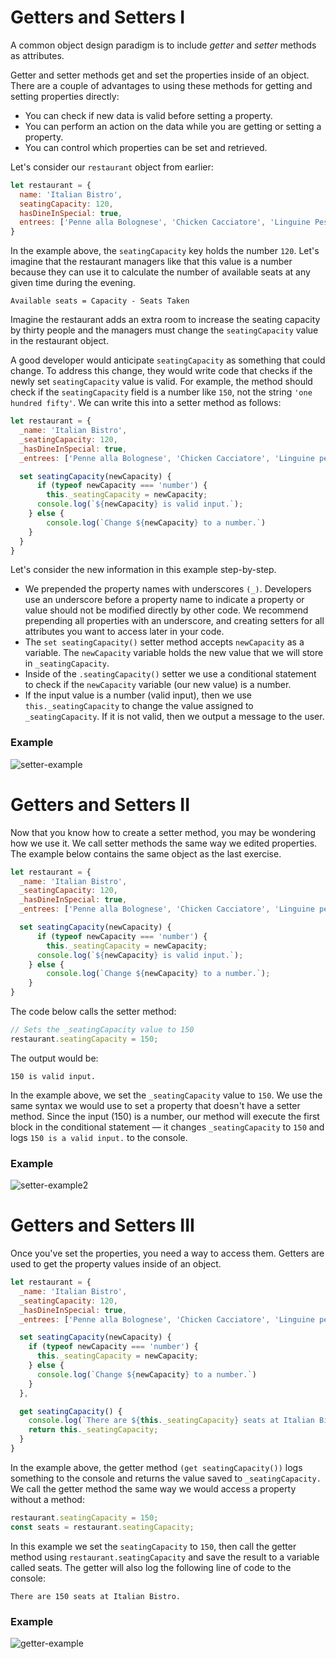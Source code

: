 # Getters and Setters I

A common object design paradigm is to include *getter* and *setter* methods as attributes.

Getter and setter methods get and set the properties inside of an object. There are a couple of advantages to using these methods for getting and setting properties directly:

* You can check if new data is valid before setting a property.
* You can perform an action on the data while you are getting or setting a property.
* You can control which properties can be set and retrieved.

Let's consider our `restaurant` object from earlier:

```js
let restaurant = {
  name: 'Italian Bistro',
  seatingCapacity: 120,
  hasDineInSpecial: true,
  entrees: ['Penne alla Bolognese', 'Chicken Cacciatore', 'Linguine Pesto']
}
```
In the example above, the `seatingCapacity` key holds the number `120`. Let's imagine that the restaurant managers like that this value is a number because they can use it to calculate the number of available seats at any given time during the evening.

`Available seats = Capacity - Seats Taken`

Imagine the restaurant adds an extra room to increase the seating capacity by thirty people and the managers must change the `seatingCapacity` value in the restaurant object.

A good developer would anticipate `seatingCapacity` as something that could change. To address this change, they would write code that checks if the newly set `seatingCapacity` value is valid. For example, the method should check if the `seatingCapacity` field is a number like `150`, not the string `'one hundred fifty'`. We can write this into a setter method as follows:

```js
let restaurant = {
  _name: 'Italian Bistro',
  _seatingCapacity: 120,
  _hasDineInSpecial: true,
  _entrees: ['Penne alla Bolognese', 'Chicken Cacciatore', 'Linguine pesto'],

  set seatingCapacity(newCapacity) {
      if (typeof newCapacity === 'number') {
        this._seatingCapacity = newCapacity;
      console.log(`${newCapacity} is valid input.`);
    } else {
        console.log(`Change ${newCapacity} to a number.`)
    }
  }
}
```
Let's consider the new information in this example step-by-step.

* We prepended the property names with underscores `(_)`. Developers use an underscore before a property name to indicate a property or value should not be modified directly by other code. We recommend prepending all properties with an underscore, and creating setters for all attributes you want to access later in your code.
* The `set seatingCapacity()` setter method accepts `newCapacity` as a variable. The `newCapacity` variable holds the new value that we will store in `_seatingCapacity`.
* Inside of the `.seatingCapacity()` setter we use a conditional statement to check if the `newCapacity` variable (our new value) is a number.
* If the input value is a number (valid input), then we use `this._seatingCapacity` to change the value assigned to `_seatingCapacity`. If it is not valid, then we output a message to the user.

### Example

![setter-example](../setter-example.png)

# Getters and Setters II

Now that you know how to create a setter method, you may be wondering how we use it. We call setter methods the same way we edited properties. The example below contains the same object as the last exercise.

```js
let restaurant = {
  _name: 'Italian Bistro',
  _seatingCapacity: 120,
  _hasDineInSpecial: true,
  _entrees: ['Penne alla Bolognese', 'Chicken Cacciatore', 'Linguine pesto'],

  set seatingCapacity(newCapacity) {
      if (typeof newCapacity === 'number') {
        this._seatingCapacity = newCapacity;
      console.log(`${newCapacity} is valid input.`);
    } else {
        console.log(`Change ${newCapacity} to a number.`);
    }
}
```
The code below calls the setter method:

```js
// Sets the _seatingCapacity value to 150
restaurant.seatingCapacity = 150;
```
The output would be:

`150 is valid input.`

In the example above, we set the `_seatingCapacity` value to `150`. We use the same syntax we would use to set a property that doesn't have a setter method. Since the input (150) is a number, our method will execute the first block in the conditional statement — it changes `_seatingCapacity` to `150` and logs `150 is a valid input.` to the console.

### Example

![setter-example2](../setter-example2.png)

# Getters and Setters III

Once you've set the properties, you need a way to access them. Getters are used to get the property values inside of an object.

```js
let restaurant = {
  _name: 'Italian Bistro',
  _seatingCapacity: 120,
  _hasDineInSpecial: true,
  _entrees: ['Penne alla Bolognese', 'Chicken Cacciatore', 'Linguine pesto'],

  set seatingCapacity(newCapacity) {
    if (typeof newCapacity === 'number') {
      this._seatingCapacity = newCapacity;
    } else {
      console.log(`Change ${newCapacity} to a number.`)
    }
  },

  get seatingCapacity() {
    console.log(`There are ${this._seatingCapacity} seats at Italian Bistro.`);
    return this._seatingCapacity;
  }
}
```
In the example above, the getter method `(get seatingCapacity())` logs something to the console and returns the value saved to `_seatingCapacity.` We call the getter method the same way we would access a property without a method:

```js
restaurant.seatingCapacity = 150;
const seats = restaurant.seatingCapacity;
```
In this example we set the `seatingCapacity` to `150`, then call the getter method using `restaurant.seatingCapacity` and save the result to a variable called seats. The getter will also log the following line of code to the console:

`There are 150 seats at Italian Bistro.`

### Example

![getter-example](../getter-example.png)
